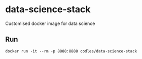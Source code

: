# data-science-stack
Customised docker image for data science

## Run
`docker run -it --rm -p 8888:8888 codles/data-science-stack`